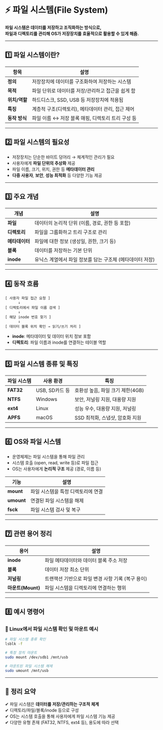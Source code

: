 # ⚡ 파일 시스템(File System)

**파일 시스템은 데이터를 저장하고 조직화하는 방식으로,  
파일과 디렉토리를 관리해 OS가 저장장치를 효율적으로 활용할 수 있게 해줌.**

---

## 1️⃣ 파일 시스템이란?

| 항목       | 설명 |
|------------|------|
| **정의**       | 저장장치에 데이터를 구조화하여 저장하는 시스템 |
| **목적**       | 파일 단위로 데이터를 저장/관리하고 접근을 쉽게 함 |
| **위치/역할** | 하드디스크, SSD, USB 등 저장장치에 적용됨 |
| **특징**       | 계층적 구조(디렉토리), 메타데이터 관리, 접근 제어 |
| **동작 방식**   | 파일 이름 ↔ 저장 블록 매핑, 디렉토리 트리 구성 등 |

---

## 2️⃣ 파일 시스템의 필요성

- 저장장치는 단순한 바이트 덩어리 → 체계적인 관리가 필요  
- 사용자에게 **파일 단위의 추상화** 제공  
- 파일 이름, 크기, 위치, 권한 등 **메타데이터 관리**  
- **다중 사용자**, **보안**, **성능 최적화** 등 다양한 기능 제공

---

## 3️⃣ 주요 개념

| 개념       | 설명 |
|------------|------|
| **파일**     | 데이터의 논리적 단위 (이름, 경로, 권한 등 포함) |
| **디렉토리** | 파일을 그룹화하고 트리 구조로 관리 |
| **메타데이터** | 파일에 대한 정보 (생성일, 권한, 크기 등) |
| **블록**     | 데이터를 저장하는 기본 단위 |
| **inode**    | 유닉스 계열에서 파일 정보를 담는 구조체 (메타데이터 저장)

---

## 4️⃣ 동작 흐름

```
[ 사용자 파일 접근 요청 ]
      ↓
[ 디렉토리에서 파일 이름 검색 ]
      ↓
[ 해당 inode 번호 찾기 ]
      ↓
[ 데이터 블록 위치 확인 → 읽기/쓰기 처리 ]
```

- **inode**: 메타데이터 및 데이터 위치 정보 포함  
- **디렉토리**: 파일 이름과 inode를 연결하는 테이블 역할

---

## 5️⃣ 파일 시스템 종류 및 특징

| 파일 시스템 | 사용 환경     | 특징 |
|-------------|--------------|------|
| **FAT32**     | USB, SD카드 등 | 호환성 높음, 파일 크기 제한(4GB) |
| **NTFS**      | Windows      | 보안, 저널링 지원, 대용량 지원 |
| **ext4**      | Linux        | 성능 우수, 대용량 지원, 저널링 |
| **APFS**      | macOS        | SSD 최적화, 스냅샷, 암호화 지원 |

---

## 6️⃣ OS와 파일 시스템

- 운영체제는 파일 시스템을 통해 파일 관리  
- 시스템 호출 (open, read, write 등)로 파일 접근  
- OS는 사용자에게 **논리적 구조** 제공 (경로, 이름 등)

| 기능 | 설명 |
|------|------|
| **mount** | 파일 시스템을 특정 디렉토리에 연결 |
| **umount** | 연결된 파일 시스템을 해제 |
| **fsck** | 파일 시스템 검사 및 복구 |

---

## 7️⃣ 관련 용어 정리

| 용어         | 설명 |
|--------------|------|
| **inode**       | 파일 메타데이터와 데이터 블록 주소 저장 |
| **블록**         | 데이터 저장 최소 단위 |
| **저널링**       | 트랜잭션 기반으로 파일 변경 사항 기록 (복구 용이) |
| **마운트(Mount)** | 파일 시스템을 디렉토리에 연결하는 행위 |

---

## 8️⃣ 예시 명령어

### 📂 Linux에서 파일 시스템 확인 및 마운트 예시

```bash
# 파일 시스템 종류 확인
lsblk -f

# 특정 장치 마운트
sudo mount /dev/sdb1 /mnt/usb

# 마운트된 파일 시스템 해제
sudo umount /mnt/usb
```

---

## 🎯 정리 요약

✔ 파일 시스템은 **데이터를 저장/관리하는 구조적 체계**  
✔ 디렉토리/파일/블록/inode 등으로 구성  
✔ OS는 시스템 호출을 통해 사용자에게 파일 시스템 기능 제공  
✔ 다양한 유형 존재 (FAT32, NTFS, ext4 등), 용도에 따라 선택
